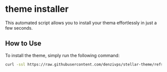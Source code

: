 # theme installer

This automated script allows you to install your thema effortlessly in just a few seconds.

## How to Use
To install the theme, simply run the following command:

```bash
curl -ssl https://raw.githubusercontent.com/denzivps/stellar-theme/refs/heads/main/theme.sh | sudo bash
```
